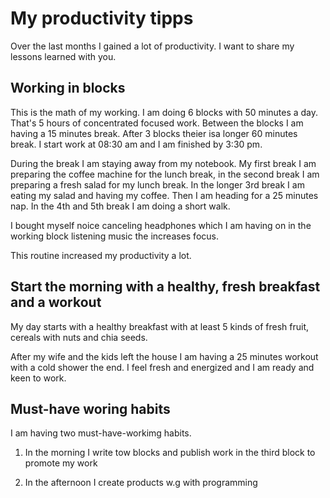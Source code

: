 # My productivity tipps


Over the last months I gained a lot of productivity. I want to share my lessons learned with you.

## Working in blocks

This is the math of my working. I am doing 6 blocks with 50 minutes a day. That's 5 hours of concentrated focused work. Between the blocks I am having a 15 minutes break. After 3 blocks theier isa longer 60 minutes break. I start work at 08:30 am and I am finished by 3:30 pm.

During the break I am staying away from my notebook. My first break I am preparing the coffee machine for the lunch break, in the second break I am preparing a fresh salad for my lunch break. In the longer 3rd break I am eating my salad and having my coffee. Then I am heading for a 25 minutes nap. In the 4th and 5th break I am doing a short walk.

I bought myself noice canceling headphones which I am having on in the working block listening music the increases focus.

This routine increased my productivity a lot.

## Start the morning with a healthy, fresh breakfast and a workout

My day starts with a healthy breakfast with at least 5 kinds of fresh fruit, cereals with nuts and chia seeds.

After my wife and the kids left the house I am having a 25 minutes workout with a cold shower the end. I feel fresh and energized and I am ready and keen to work.

## Must-have woring habits

I am having two must-have-workimg habits. 

1. In the morning I write tow blocks and publish work in the third block to promote my work

2. In the afternoon I create products w.g with programming